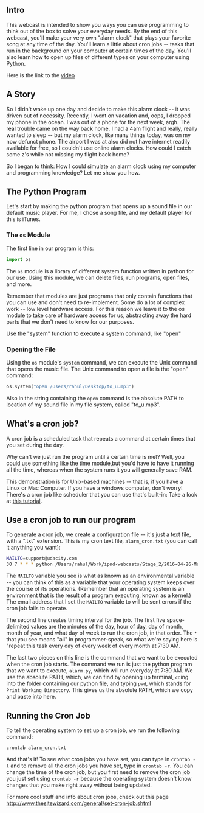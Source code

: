 ## Intro
This webcast is intended to show you ways you can use programming to think out of the box to solve your everyday needs. By the end of this webcast, you'll make your very own "alarm clock" that plays your favorite song at any time of the day. You'll learn a little about cron jobs -- tasks that run in the background on your computer at certain times of the day. You'll also learn how to
open up files of different types on your computer using Python.

Here is the link to the [video][recording]

## A Story

So I didn't wake up one day and decide to make this alarm clock -- it was driven out of necessity. Recently, I went on vacation and, oops, I dropped my phone in the ocean. I was out of a phone for the next week, argh. The real trouble came on the way back home. I had a 4am flight and really, really wanted to sleep -- but my alarm clock, like many things today, was on my now defunct phone. The airport I was at also did not have internet readily available for free, so I couldn't use online alarm clocks. How could I catch some z's while not missing my flight back home?

So I began to think: How I could simulate an alarm clock using my computer and programming knowledge? Let me show you how.

## The Python Program
Let's start by making the python program that opens up a sound file in our default music player. For me, I chose a song file, and my default player for this is iTunes.

### The `os` Module
The first line in our program is this:

```python
import os
```

The `os` module is a library of different system function written in python for our use. Using this module, we can delete files, run programs, open files, and more.

Remember that modules are just programs that only contain functions that you can use and don't need to re-implement. Some do a lot of complex work -- low level hardware access. For this reason we leave it to the os module to take care of hardware access for us, abstracting away the hard parts that we don't need to know for our purposes.

Use the "system" function to execute a system command, like "open"

### Opening the File

Using the `os` module's `system` command, we can execute the Unix command that opens the music file. The Unix command to open a file is the "open" command:

```python
os.system("open /Users/rahul/Desktop/to_u.mp3")
```

Also in the string containing the `open` command is the absolute PATH to location of my sound file in my file system, called "to_u.mp3".

## What's a cron job?
A cron job is a scheduled task that repeats a command at certain times that you set during the day.

Why can't we just run the program until a certain time is met? Well, you could use something like the time module,but you'd have to have it running all the time, whereas when the system runs it you will generally save RAM.

This demonstration is for Unix-based machines -- that is, if you have a Linux or Mac Computer. If you have a windows computer, don't worry! There's a cron job like scheduler that you can use that's built-in: Take a look at <a href="http://windows.microsoft.com/en-US/windows/schedule-task#1TC=windows-7">this tutorial</a>. 

## Use a cron job to run our program
To generate a cron job, we create a configuration file -- it's just a text file, with a ".txt" extension. This is my cron text file, `alarm_cron.txt` (you can call it anything you want):

```bash
MAILTO=support@udacity.com
30 7 * * * python /Users/rahul/Work/ipnd-webcasts/Stage_2/2016-04-26-Make-An_Alarm_Clock/alarm.py
```
The `MAILTO` variable you see is what as known as an environmental variable -- you can think of this as a variable that your operating system keeps over the course of its operations. (Remember that an operating system is an environment that is the result of a program executing, known as a kernel.) The email address  that I set the `MAILTO` variable to will be sent errors if the cron job fails to operate.

The second line creates timing interval for the job. The first five space-delimited values are the minutes of the day, hour of day, day of month, month of year, and what day of week to run the cron job, in that order. The `*` that you see means "all" in programmer-speak, so what we're saying here is "repeat this task every day of every week of every month at 7:30 AM.

The last two pieces on this line is the command that we want to be executed when the cron job starts. The command we run is just the python program that we want to execute, `alarm.py`, which will run everyday at 7:30 AM. We use the absolute PATH, which, we can find by opening up terminal, `cd`ing into the folder containing our python file, and typing `pwd`, which stands for `Print Working Directory`. This gives us the absolute PATH, which we copy and paste into here.

## Running the Cron Job
To tell the operating system to set up a cron job, we run the following command:

`crontab alarm_cron.txt`

And that's it! To see what cron jobs you have set, you can type in `crontab -l` and to remove all the cron jobs you have set, type in `crontab -r`. You can change the time of the cron job, but you first need to remove the cron job you just set using `crontab -r` because the operating system doesn't know changes that you make right away without being updated.

For more cool stuff and info about cron jobs, check out this page http://www.thesitewizard.com/general/set-cron-job.shtml

[recording]: https://plus.google.com/u/0/110965457514018530372/posts/Kb5S1PYifZe?cfem=1